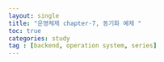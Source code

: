 ```yaml
---
layout: single
title: "운영체제 chapter-7, 동기화 예제 "
toc: true
categories: study
tag : [backend, operation system, series]
---
```


